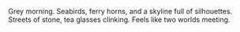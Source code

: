Grey morning. Seabirds, ferry horns, and a skyline full of silhouettes.
Streets of stone, tea glasses clinking. Feels like two worlds meeting.
